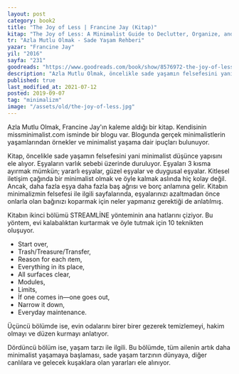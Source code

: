 ```yaml
---
layout: post  
category: book2  
title: "The Joy of Less | Francine Jay (Kitap)"  
kitap: "The Joy of Less: A Minimalist Guide to Declutter, Organize, and Simplify"  
tr: "Azla Mutlu Olmak - Sade Yaşam Rehberi"  
yazar: "Francine Jay"  
yil: "2016"  
sayfa: "231"  
goodreads: "https://www.goodreads.com/book/show/8576972-the-joy-of-less-a-minimalist-living-guide"
description: "Azla Mutlu Olmak, öncelikle sade yaşamın felsefesini yani minimalist düşünce yapısını ele alıyor ve eşyaların varlık sebebini inceliyor."
published: true
last_modified_at: 2021-07-12
posted: 2019-09-07
tag: "minimalizm"
image: "/assets/old/the-joy-of-less.jpg"
---
```


Azla Mutlu Olmak, Francine Jay'ın kaleme aldığı bir kitap. Kendisinin missminimalist.com isminde bir blogu var. Blogunda gerçek minimalistlerin yaşamlarından örnekler ve minimalist yaşama dair ipuçları bulunuyor.  
  
Kitap, öncelikle sade yaşamın felsefesini yani minimalist düşünce yapısını ele alıyor. Eşyaların varlık sebebi üzerinde duruluyor. Eşyaları 3 kısma ayırmak mümkün; yararlı eşyalar, güzel eşyalar ve duygusal eşyalar. Kitlesel iletişim çağında bir minimalist olmak ve öyle kalmak aslında hiç kolay değil. Ancak, daha fazla eşya daha fazla baş ağrısı ve borç anlamına gelir. Kitabın minimalizmin felsefesi ile ilgili sayfalarında, eşyalarınızı azaltmadan önce onlarla olan bağınızı koparmak için neler yapmanız gerektiği de anlatılmış.  
  
Kitabın ikinci bölümü STREAMLİNE yönteminin ana hatlarını çiziyor. Bu yöntem, evi kalabalıktan kurtarmak ve öyle tutmak için 10 teknikten oluşuyor.  
  
- Start over,   
- Trash/Treasure/Transfer,   
- Reason for each ıtem,   
- Everything in its place,  
- All surfaces clear,   
- Modules,   
- Limits,   
- İf one comes in—one goes out,   
- Narrow it down,   
- Everyday maintenance.  
  
Üçüncü bölümde ise, evin odalarını birer birer gezerek temizlemeyi, hakim olmayı ve düzen kurmayı anlatıyor.  
  
Dördüncü bölüm ise, yaşam tarzı ile ilgili. Bu bölümde, tüm ailenin artık daha minimalist yaşamaya başlaması, sade yaşam tarzının dünyaya, diğer canlılara ve gelecek kuşaklara olan yararları ele alınıyor.  
  

